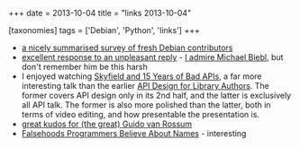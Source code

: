 +++
date = 2013-10-04
title = "links 2013-10-04"

[taxonomies]
tags = ['Debian', 'Python', 'links']
+++

-   [a nicely summarised survey of fresh Debian contributors]
-   [excellent response to an unpleasant reply] - [I admire Michael
    Biebl], but don't remember him be this harsh
-   I enjoyed watching [Skyfield and 15 Years of Bad APIs], a far more
    interesting talk than the earlier [API Design for Library Authors].
    The former covers API design only in its 2nd half, and the latter is
    exclusively all API talk. The former is also more polished than the
    latter, both in terms of video editing, and how presentable the
    presentation is.
-   [great kudos for (the great) Guido van Rossum]
-   [Falsehoods Programmers Believe About Names] - interesting

  [a nicely summarised survey of fresh Debian contributors]: https://lists.debian.org/debian-project/2013/08/msg00011.html
  [excellent response to an unpleasant reply]: http://lists.debian.org/debian-gtk-gnome/2013/09/msg00014.html
  [I admire Michael Biebl]: http://tshepang.net/developer-of-note-michael-biebl
  [Skyfield and 15 Years of Bad APIs]: http://pyvideo.org/video/2325/skyfield-and-15-years-of-bad-apis
  [API Design for Library Authors]: http://pyvideo.org/video/1705/api-design-for-library-authors
  [great kudos for (the great) Guido van Rossum]: https://tech.dropbox.com/2012/12/welcome-guido/
  [Falsehoods Programmers Believe About Names]: http://www.kalzumeus.com/2010/06/17/falsehoods-programmers-believe-about-names
